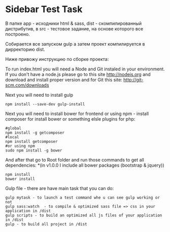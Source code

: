 # Sidebar Test Task

В папке app - исходники html & sass, dist - скомпилированный дистрибутив, в src - тестовое задание, на основе которого все построено.

Собирается все запуском gulp а затем проект компилируется в дирректорию dist.

Ниже привожу инструкцию по сборке проекта:

 To run index.html you will need a Node and Git instaled in your environment. If you don't have a node.js please go to this site http://nodejs.org and download and install proper version and for Git this site: http://git-scm.com/downloads

Next you will need to install gulp

     
    npm install --save-dev gulp-install
     

Next you will need to install bower for frontend or using npm - install composer for install bower or something elsle plugins for php:  

     
	#global 
	npm install -g getcomposer
	#local 
	npm install getcomposer
	#or using npm 
	sudo npm install -g bower
     

And after that go to Root folder and run those commands to get all dependencies: *(in v1.0.0 I include all bower packages (bootstrap & jquery))

     
    npm install
    bower install
     

Gulp file - there are have main task that you can do:

    gulp mytask - to launch a test command whe u can see gulp working or not
    gulp sass:watch  - to compile & optimized sass file => css in your application in /dist
    gulp scripts - to build an optimized all js files of your application in /dist
    gulp - to build all project in /dist

